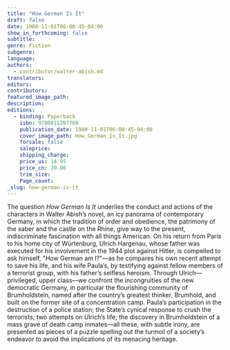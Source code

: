 ```yaml
---
title: "How German Is It"
draft: false
date: 1980-11-01T06:00:45-04:00
show_in_forthcoming: false
subtitle:
genre: Fiction
subgenre:
language:
authors:
  - contributor/walter-abish.md
translators:
editors:
contributors:
featured_image_path:
description:
editions:
  - binding: Paperback
    isbn: 9780811207768
    publication_date: 1980-11-01T06:00:45-04:00
    cover_image_path: How_German_Is_It.jpg
    forsale: false
    saleprice:
    shipping_charge:
    price_us: 14.95
    price_cn: 20.00
    trim_size:
    Page_count:
_slug: how-german-is-it
---
```


The question _How German Is It_ underlies the conduct and actions of the characters in Walter Abish’s novel, an icy panorama of contemporary Germany, in which the tradition of order and obedience, the patrimony of the saber and the castle on the Rhine, give way to the present, indiscriminate fascination with all things American. On his return from Paris to his home city of Würtenburg, Ulrich Hargenau, whose father was executed for his involvement in the 1944 plot against Hitler, is compelled to ask himself, "How German am l?"––as he compares his own recent attempt to save his life, and his wife Paula’s, by testifying against fellow members of a terrorist group, with his father’s selfless heroism. Through Ulrich––privileged, upper class––we confront the incongruities of the new democratic Germany, in particular the flourishing community of Brumholdstein, named after the country’s greatest thinker, Brumhold, and built on the former site of a concentration camp. Paula’s participation in the destruction of a police station; the State’s cynical response to crush the terrorists; two attempts on Ulrich’s life; the discovery in Brumholdstein of a mass grave of death camp inmates––all these, with subtle irony, are presented as pieces of a puzzle spelling out the turmoil of a society’s endeavor to avoid the implications of its menacing heritage.

